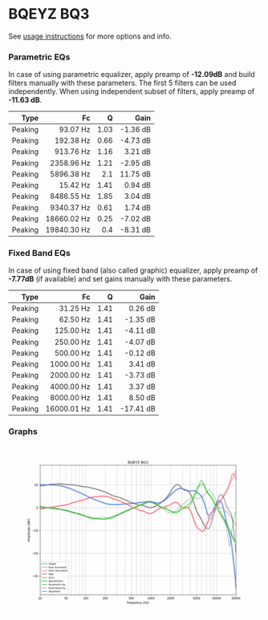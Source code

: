 # BQEYZ BQ3
See [usage instructions](https://github.com/jaakkopasanen/AutoEq#usage) for more options and info.

### Parametric EQs
In case of using parametric equalizer, apply preamp of **-12.09dB** and build filters manually
with these parameters. The first 5 filters can be used independently.
When using independent subset of filters, apply preamp of **-11.63 dB**.

| Type    | Fc          |    Q | Gain     |
|--------:|------------:|-----:|---------:|
| Peaking | 93.07 Hz    | 1.03 | -1.36 dB |
| Peaking | 192.38 Hz   | 0.66 | -4.73 dB |
| Peaking | 913.76 Hz   | 1.16 | 3.21 dB  |
| Peaking | 2358.96 Hz  | 1.21 | -2.95 dB |
| Peaking | 5896.38 Hz  | 2.1  | 11.75 dB |
| Peaking | 15.42 Hz    | 1.41 | 0.94 dB  |
| Peaking | 8486.55 Hz  | 1.85 | 3.04 dB  |
| Peaking | 9340.37 Hz  | 0.61 | 1.74 dB  |
| Peaking | 18660.02 Hz | 0.25 | -7.02 dB |
| Peaking | 19840.30 Hz | 0.4  | -8.31 dB |

### Fixed Band EQs
In case of using fixed band (also called graphic) equalizer, apply preamp of **-7.77dB**
(if available) and set gains manually with these parameters.

| Type    | Fc          |    Q | Gain      |
|--------:|------------:|-----:|----------:|
| Peaking | 31.25 Hz    | 1.41 | 0.26 dB   |
| Peaking | 62.50 Hz    | 1.41 | -1.35 dB  |
| Peaking | 125.00 Hz   | 1.41 | -4.11 dB  |
| Peaking | 250.00 Hz   | 1.41 | -4.07 dB  |
| Peaking | 500.00 Hz   | 1.41 | -0.12 dB  |
| Peaking | 1000.00 Hz  | 1.41 | 3.41 dB   |
| Peaking | 2000.00 Hz  | 1.41 | -3.73 dB  |
| Peaking | 4000.00 Hz  | 1.41 | 3.37 dB   |
| Peaking | 8000.00 Hz  | 1.41 | 8.50 dB   |
| Peaking | 16000.01 Hz | 1.41 | -17.41 dB |

### Graphs
![](./BQEYZ%20BQ3.png)